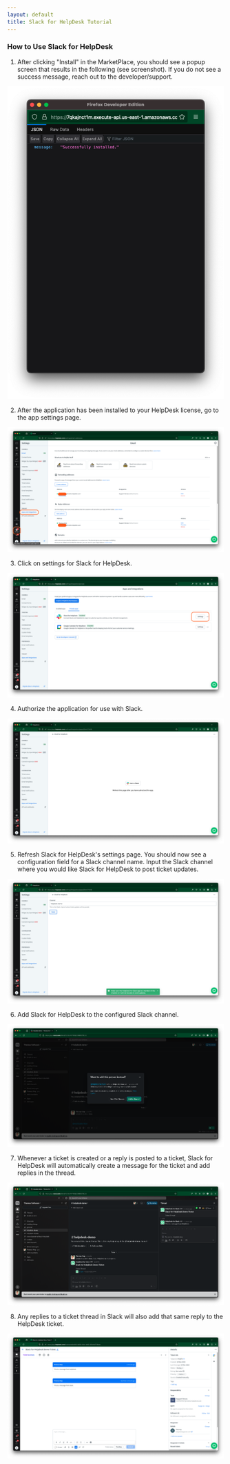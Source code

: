 ```yaml
---
layout: default
title: Slack for HelpDesk Tutorial
---
```


### How to Use Slack for HelpDesk

1. After clicking "Install" in the MarketPlace, you should see a popup screen that results in the following (see screenshot). If you do not see a success message, reach out to the developer/support.

  ![Screenshot of LiveChat installation success](/assets/img/slack-livechat-install-success.png)

2. After the application has been installed to your HelpDesk license, go to the app settings page.

  ![Screenshot of HelpDesk app settings page](/assets/img/helpdesk-app-settings.png)

3. Click on settings for Slack for HelpDesk.

  ![Screenshot of Slack for HelpDesk settings button](/assets/img/slack-for-helpdesk-settings-button.png)

4. Authorize the application for use with Slack.

  ![Screenshot of Slack for HelpDesk Slack button](/assets/img/slack-for-helpdesk-calendar-slack-button.png)

5. Refresh Slack for HelpDesk's settings page. You should now see a configuration field for a Slack channel name. Input the Slack channel where you would like Slack for HelpDesk to post ticket updates.

  ![Screenshot of Slack for HelpDesk settings page](/assets/img/slack-for-helpdesk-settings.png)

6. Add Slack for HelpDesk to the configured Slack channel.

  ![Screenshot of Slack for HelpDesk being added to Slack channel](/assets/img/slack-for-helpdesk-add-to-channel.png)

7. Whenever a ticket is created or a reply is posted to a ticket, Slack for HelpDesk will automatically create a message for the ticket and add replies in the thread.

  ![Screenshot of Slack for HelpDesk posting to a Slack channel](/assets/img/slack-for-helpdesk-in-slack.png)

8. Any replies to a ticket thread in Slack will also add that same reply to the HelpDesk ticket.

  ![Screenshot of Slack for HelpDesk posting Slack reply to HelpDesk ticket](/assets/img/slack-for-helpdesk-section-in-helpdesk-ticket.png)
